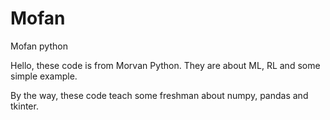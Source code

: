 # Mofan
Mofan python


Hello, these code is from Morvan Python. They are about ML, RL and some simple example.

By the way, these code teach some freshman about numpy, pandas and tkinter.
